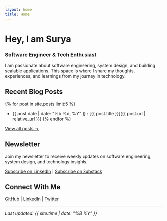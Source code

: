 ```yaml
---
layout: home
title: Home
---
```


# Hey, I am Surya

### Software Engineer & Tech Enthusiast

I am passionate about software engineering, system design, and building scalable applications. This space is where I share my thoughts, experiences, and learnings from my journey in technology.

## Recent Blog Posts

{% for post in site.posts limit:5 %}
* {{ post.date | date: "%b %d, %Y" }} : [{{ post.title }}]({{ post.url | relative_url }})
{% endfor %}

[View all posts →](/blog)

## Newsletter

Join my newsletter to receive weekly updates on software engineering, system design, and technology insights.

[Subscribe on LinkedIn](https://linkedin.com/in/your-profile) | [Subscribe on Substack](https://your-substack.substack.com)

## Connect With Me

[GitHub](https://github.com/your-username) | [LinkedIn](https://linkedin.com/in/your-profile) | [Twitter](https://twitter.com/your-handle)

---

*Last updated: {{ site.time | date: "%B %Y" }}*
